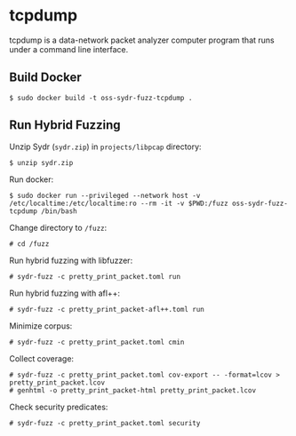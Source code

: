 # tcpdump

tcpdump is a data-network packet analyzer computer program that runs under a command line interface.

## Build Docker

    $ sudo docker build -t oss-sydr-fuzz-tcpdump .

## Run Hybrid Fuzzing

Unzip Sydr (`sydr.zip`) in `projects/libpcap` directory:

    $ unzip sydr.zip

Run docker:

    $ sudo docker run --privileged --network host -v /etc/localtime:/etc/localtime:ro --rm -it -v $PWD:/fuzz oss-sydr-fuzz-tcpdump /bin/bash

Change directory to `/fuzz`:

    # cd /fuzz

Run hybrid fuzzing with libfuzzer:

    # sydr-fuzz -c pretty_print_packet.toml run

Run hybrid fuzzing with afl++:

    # sydr-fuzz -c pretty_print_packet-afl++.toml run

Minimize corpus:

    # sydr-fuzz -c pretty_print_packet.toml cmin

Collect coverage:

    # sydr-fuzz -c pretty_print_packet.toml cov-export -- -format=lcov > pretty_print_packet.lcov
    # genhtml -o pretty_print_packet-html pretty_print_packet.lcov

Check security predicates:

    # sydr-fuzz -c pretty_print_packet.toml security
